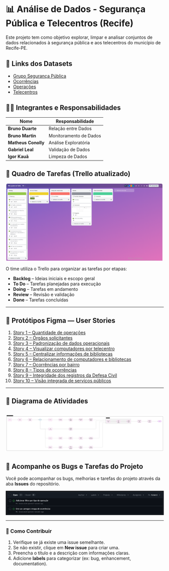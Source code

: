 # 📊 Análise de Dados - Segurança Pública e Telecentros (Recife)

Este projeto tem como objetivo explorar, limpar e analisar conjuntos de dados relacionados à segurança pública e aos telecentros do município de Recife-PE.

## 🔗 Links dos Datasets

- [Grupo Segurança Pública](http://dados.recife.pe.gov.br/dataset?groups=seguranca-publica)
- [Ocorrências](http://dados.recife.pe.gov.br/dataset/ocorrencias)
- [Operações](http://dados.recife.pe.gov.br/dataset/operacoes)
- [Telecentros](http://dados.recife.pe.gov.br/dataset/telecentros)

## 👨‍💻 Integrantes e Responsabilidades

| Nome              | Responsabilidade               |
|-------------------|--------------------------------|
| **Bruno Duarte**   | Relação entre Dados             |
| **Bruno Martin**   | Monitoramento de Dados          |
| **Matheus Conolly**| Análise Exploratória            |
| **Gabriel Leal**   | Validação de Dados              |
| **Igor Kauã**      | Limpeza de Dados                |

## 📌 Quadro de Tarefas (Trello atualizado)

![Print do Trello](https://github.com/brunodf081/Projeto-Seguran-a/blob/main/imagens/trello.png?raw=true)

O time utiliza o Trello para organizar as tarefas por etapas:

- **Backlog** – Ideias iniciais e escopo geral
- **To Do** – Tarefas planejadas para execução
- **Doing** – Tarefas em andamento
- **Review** – Revisão e validação
- **Done** – Tarefas concluídas
---
## 🔗 Protótipos Figma — User Stories

1. [Story 1 – Quantidade de operações](https://tidy-emu-51194641.figma.site/)
2. [Story 2 – Órgãos solicitantes](https://civil-turn-11765480.figma.site/)
3. [Story 3 – Padronização de dados operacionais](https://www.figma.com/make/vlqDOmFuVxTqJVAIabx8jr/Padroniza%C3%A7%C3%A3o-de-Dados-Operacionais?node-id=0-1&p=f&t=QwtqtlLRGhiFdl7V-0&fullscreen=1)
4. [Story 4 – Visualizar computadores por telecentro](https://www.figma.com/make/2oqCkagmEgNDTMgh1AtPXV/Visualizar-Computadores-por-Telecentro?node-id=0-1&p=f&t=0VaaaWngXoxRn1Lk-0&fullscreen=1)
5. [Story 5 – Centralizar informações de bibliotecas](https://www.figma.com/make/akplWTsXx6tPbTX8zLtJtZ/Centralizar-Informa%C3%A7%C3%B5es-de-Bibliotecas?node-id=0-1&p=f&t=sStsx1gnNUxvCORP-0&fullscreen=1)
6. [Story 6 – Relacionamento de computadores e bibliotecas](https://www.figma.com/make/XR03KHsySQAZ9ZFOfMBqu8/Padronizar-Registros-de-Bibliotecas?node-id=0-1&p=f&t=3PsKJxTbb1RRW75o-0&fullscreen=1)
7. [Story 7 – Ocorrências por bairro](https://www.figma.com/make/rfk0ZdTeLRmAJ8LBFMiWC0/Visualizar-Ocorr%C3%AAncias-por-Bairro?node-id=0-1&p=f&t=bP6M9o6KelpPRslh-0&fullscreen=1)
8. [Story 8 – Tipos de ocorrências](https://www.figma.com/make/UM9zZRwLMUQX0yWA1z3bve/Acesso-a-Ocorr%C3%AAncias-Categorizadas?node-id=0-1)
9. [Story 9 – Integridade dos registros da Defesa Civil](https://www.figma.com/make/1NDaJwmy4rhl6GBTzpjtR5/Garantir-Integridade-de-Dados?node-id=0-1&p=f&t=7jY1xNtEZw3kiNGk-0&fullscreen=1)
10. [Story 10 – Visão integrada de serviços públicos](https://www.figma.com/make/q6DUjEjkmouvKxnC9kkGBY/Vis%C3%A3o-Integrada-de-Servi%C3%A7os?node-id=0-1&p=f&t=aC2sheJyT2ocUp3I-0&fullscreen=1)
---
## 🧩 Diagrama de Atividades
![Diagrama de Atividade](https://github.com/brunodf081/Projeto-Seguran-a/blob/main/Diagrama%20de%20atividade.jpeg?raw=true)
--
## 🐞 Acompanhe os Bugs e Tarefas do Projeto

Você pode acompanhar os bugs, melhorias e tarefas do projeto através da aba **Issues** do repositório.  


![➡️ Print Issues do projeto](https://github.com/brunodf081/Projeto-Seguran-a/blob/main/imagens/issue_bugtracker.png?raw=true)

---

### 🔹 Como Contribuir

1. Verifique se já existe uma issue semelhante.
2. Se não existir, clique em **New issue** para criar uma.
3. Preencha o título e a descrição com informações claras.
4. Adicione **labels** para categorizar (ex: bug, enhancement, documentation).




